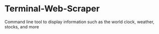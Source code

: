 # Terminal-Web-Scraper
Command line tool to display information such as the world clock, weather, stocks, and more
